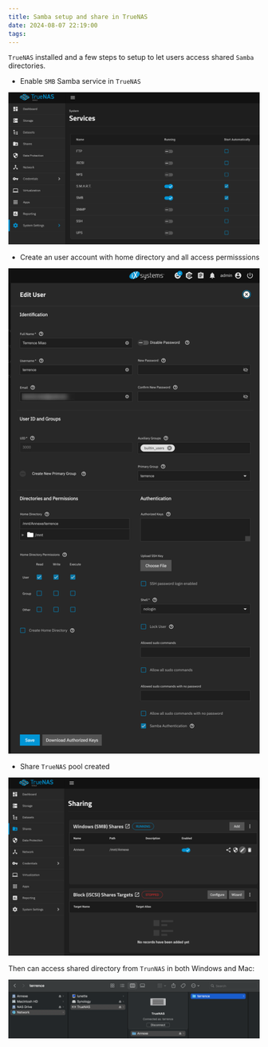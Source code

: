 ```yaml
---
title: Samba setup and share in TrueNAS
date: 2024-08-07 22:19:00
tags:
---
```


`TrueNAS` installed and a few steps to setup to let users access shared `Samba` directories.

- Enable `SMB` Samba service in `TrueNAS`

![TrueNAS - Enable SMB service](/img/TrueNAS%20-%20Enable%20SMB%20service.png "TrueNAS - Enable SMB service")

- Create an user account with home directory and all access permisssions

![TrueNAS - Create user](/img/TrueNAS%20-%20Create%20user.png "TrueNAS - Create user")

- Share `TrueNAS` pool created

![TrueNAS - Sharing](/img/TrueNAS%20-%20Sharing.png "TrueNAS - Sharing")

Then can access shared directory from `TrunNAS` in both Windows and Mac:

![TrueNAS - Access](/img/TrueNAS%20-%20Access.png "TrueNAS - Access")
